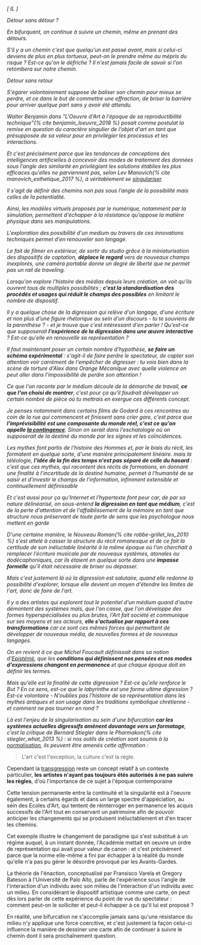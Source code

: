_[ IL ]_

_Détour sans détour ?_

_En bifurquant, on continue à suivre un chemin, même en prenant des détours._

_S'il y a un chemin c'est que quelqu'un est passé avant, mais si celui-ci deviens de plus en plus tortueux, peut-on le prendre même au mépris du risque ? Est-ce qu'on le défriche ? Il n'est jamais facile de savoir si l'on retombera sur notre chemin._

_Détour sans retour_

_S'égarer volontairement suppose de baliser son chemin pour mieux se perdre, et ce dans le but de commettre une effraction, de briser la barrière pour arriver quelque part sans y avoir été attendu._

_Walter Benjamin dans "L'Oeuvre d'Art à l'époque de sa reproductibilité technique"{% cite benjamin_loeuvre_2018 %} posait comme postulat la remise en question du caractère singulier de l'objet d'art en tant que présupposée de sa valeur pour en privilégier les processus et les interactions._

_Et c'est précisément parce que les tendances de conceptions des intelligences artificielles à concevoir des modes de traitement des données sous l'angle des similarité en privilégiant les solutions établies les plus efficaces qu'elles ne parviennent pas, selon Lev Manovich{% cite manovich_esthetique_2017 %}, à véritablement se [singulariser](https://bifurcation.etxetxe.fr/7-annexes/lexique/)._

_Il s'agit de définir des chemins non pas sous l'angle de la possibilité mais celles de la potentialité._

_Ainsi, les modèles virtuels proposés par le numérique, notamment par la simulation, permettent d'échapper à la résistance qu'oppose la matière physique dans ses manipulations._

_L'exploration des possibilité d'un medium au travers de ces innovations techniques permet d'en renouveler son langage._

_Le fait de filmer en extérieur, de sortir du studio grâce à la miniaturisation des dispositifs de captation, **déplace le regard** vers de nouveaux champs inexplorés, une caméra portable donne un degré de liberté que ne permet pas un rail de traveling._

_Lorsqu'on explore l'histoire des médias depuis leurs création, on voit qu'ils ouvrent tous de multiples possibilités ; **c'est la standardisation des procédés et usages qui réduit le champs des possibles** en limitant le nombre de dispositif._

_Il y a quelque chose de la digression qui relève d'un langage, d'une écriture et non plus d'une figure rhétorique au sein d'un discours - tu te souviens de la parenthèse ? - et je trouve que c'est intéressant d'en parler ! Qu'est-ce que supposerait **l'expérience de la digression dans une œuvre interactive** ? Est-ce qu'elle en renouvelle sa représentation ?_

_Il faut maintenant poser un certain nombre d'hypothèse, **se faire un schéma expérimental** : s'agit-il de faire perdre le spectateur, de capter son attention voir carrément de l'empêcher de digresser : tu vois bien dans la scène de torture d'Alex dans Orange Mécanique avec quelle violence on peut aller dans l'impossibilité de perdre son attention !_

_Ce que l'on raconte par le médium découle de la démarche de travail, **ce que l'on choisi de montrer**, c'est pour ça qu'il faudrait développer un certain nombre de pièce où tu mettrais en exergue ces différents concept._

_Je penses notamment dans certains films de Godard à ces rencontres au coin de la rue qui commencent et finissent sans crier gare, c'est parce que **l'imprévisibilité est une composante du monde réel, c'est ce qu'on appelle [la contingence](https://bifurcation.etxetxe.fr/7-annexes/lexique/)**. Sinon on serait dans l'eschatologie où on supposerait de la destiné du monde par les signes et les coïncidences._

_Les mythes font partis de l'histoire des Hommes et, par le biais du récit, les formatent en quelque sorte, d'une manière principalement linéaire. mais la téléologie, **l'idée de la fin des temps n'est pas séparé de celle du hasard** : c'est que ces mythes, qui racontent des récits de formations, en donnant une finalité à l'incertitude de la destiné humaine, permet à l'humanité de se saisir et d'investir le champs de l'information, infiniment extensible et continuellement définissable_

_Et c'est aussi pour ça qu'Internet et l'hypertexte font peur car, de par sa nature délinéarisé, on sous-entend **la digression en tant que médium**, c'est de la perte d'attention et de l'affaiblissement de la mémoire en tant que structure nous préservant de toute perte de sens que les psychologue nous mettent en garde_

_D'une certaine manière, le Nouveau Roman{% cite robbe-grillet_les_2010 %} s'est attelé à casser la structure du récit romanesque et de ce fait la certitude de son inéluctable linéarité à la même époque où l'on cherchait à remplacer l'écriture musicale par de nouveaux systèmes, atonales ou dodécaphoniques, car ils étaient en quelque sorte dans une **impasse formelle** qu'il était nécessaire de briser ou dépasser._

_Mais c'est justement là où la digression est salutaire, quand elle redonne la possibilité d'explorer, lorsque elle devient un moyen d'étendre les limites de l'art, donc de faire de l'art._

_Il y a des artistes qui explorent tout le potentiel d'un médium quand d'autre démontent des systèmes mais, que l'on casse, que l'on développe des formes hyperspécialisées ou plus brutes, l'Art fait société et communique sur ses moyens et ses acteurs, **elle s'actualise par rapport à ces transformations** car ce sont ces mêmes forces qui permettent de développer de nouveaux média, de nouvelles formes et de nouveaux langages._

_On en revient à ce que Michel Foucault définissait dans sa notion d'[Epistémè](https://www.youtube.com/watch?v=ZY7bzIZ7-Ys), que les **conditions qui définissent nos pensées et nos modes d'expressions changent en permanence** et que chaque époque doit en définir les termes._

_Mais qu'elle est la finalité de cette digression ? Est-ce qu'elle renforce le But ? En ce sens, est-ce que le labyrinthe est une forme ultime digression ? Est-ce volontaire - N'oublies pas l'histoire de sa représentation dans les mythes antiques et son usage dans les traditions symbolique chrétienne - et comment ne pas tourner en rond ?_

_Là est l'enjeu de la singularisation au sein d'une bifurcation **car les systèmes actuelles digressifs amènent davantage vers un formatage**, c'est la critique de Bernard Stiegler dans le Pharmakon{% cite stiegler_what_2013 %} : si nos outils de création sont soumis à la [normalisation](https://bifurcation.etxetxe.fr/7-annexes/lexique/), ils peuvent être amenés cette affirmation :_

>L'art c'est l'exception, la culture c'est la règle.

Cependant la [transgression](https://bifurcation.etxetxe.fr/7-annexes/lexique/) reste un concept relatif à un contexte particulier, **les artistes n'ayant pas toujours étés autorisés à ne pas suivre les règles**, d'où l'importance de ce sujet à l'époque contemporaine

Cette tension permanente entre la continuité et la singularité est à l'oeuvre également, à certains égards et dans un large spectre d'appéciation, au sein des Ecoles d'Art, qui tentent de réinterroger en permanence les acquis successifs de l'Art tout en conservant un patrimoine afin de pouvoir anticiper les changements qui se produisent inéluctablement et d'en tracer les chemins.

Cet exemple illustre le changement de paradigme qui s'est substitué à un régime auquel, à un instant donnée, l'Académie mettait en oeuvre un ordre de représentation qui avait pour valeur de canon : et c'est précisément parce que la norme elle-même a fini par échapper à la réalité du monde qu'elle n'a pas pu gérer le désordre provoqué par les Avants-Gardes.

La théorie de l'énaction, conceptualisé par Fransisco Varela et Gregory Bateson à l'Université de Palo Alto, parle de l'expérience sous l'angle de l'interaction d'un individu avec son milieu de l'interaction d'un individu avec un milieu. En considérant le dispositif artistique comme une carte, on peut dès lors parler de cette expérience du point de vue du spectateur : comment peut-on le solliciter et peut-il échapper à ce qu'il lui est proposé ?

En réalité, une bifurcation ne s'accomplie jamais sans qu'une résistance du milieu n'y applique une force coercitive, et c'est justement la façon celui-ci influence la manière de dessiner une carte afin de continuer à suivre le chemin dont il sera prochaînement question.
